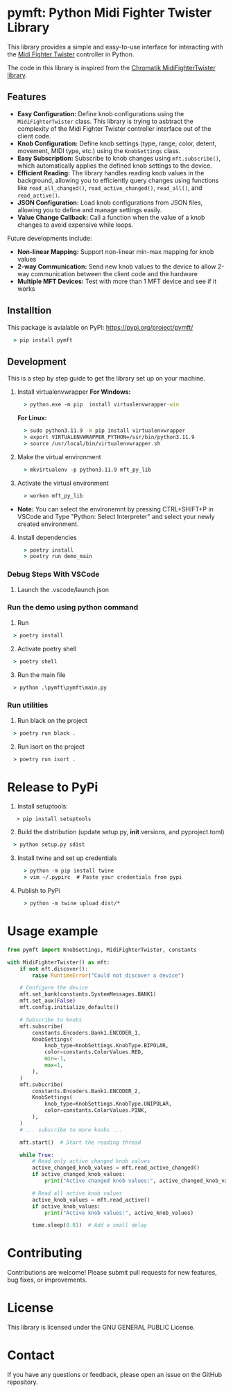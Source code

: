 # pymft: Python Midi Fighter Twister Library

This library provides a simple and easy-to-use interface for interacting with the [Midi Fighter Twister](https://djtechtools.com/product/midifighter-twister/) controller in Python. 

The code in this library is inspired from the [Chromatik MidiFighterTwister library](https://github.com/heronarts/LX/blob/dev/src/main/java/heronarts/lx/midi/surface/MidiFighterTwister.java).

## Features

- **Easy Configuration:** Define knob configurations using the `MidiFighterTwister` class. This library is trying to asbtract the complexity of the Midi Fighter Twister controller interface out of the client code.
- **Knob Configuration:** Define knob settings (type, range, color, detent, movement, MIDI type, etc.) using the `KnobSettings` class.
- **Easy Subscription:** Subscribe to knob changes using `mft.subscribe()`, which automatically applies the defined knob settings to the device.
- **Efficient Reading:**  The library handles reading knob values in the background, allowing you to efficiently query changes using functions like `read_all_changed()`, `read_active_changed()`, `read_all()`, and `read_active()`.
- **JSON Configuration:** Load knob configurations from JSON files, allowing you to define and manage settings easily.
- **Value Change Callback:** Call a function when the value of a knob changes to avoid expensive while loops.

Future developments include:
- **Non-linear Mapping:** Support non-linear min-max mapping for knob values
- **2-way Communication:** Send new knob values to the device to allow 2-way communication between the client code and the hardware
 - **Multiple MFT Devices:** Test with more than 1 MFT device and see if it works

## Installtion
This package is avialable on PyPI: https://pypi.org/project/pymft/

```cmd
  > pip install pymft
```

## Development
This is a step by step guide to get the library set up on your machine.

 1. Install virtualenvwrapper
    **For Windows:**
    ```cmd
      > python.exe -m pip  install virtualenvwrapper-win
    ```
    

    **For Linux:**
    ```cmd
      > sudo python3.11.9 -m pip install virtualenvwrapper
      > export VIRTUALENVWRAPPER_PYTHON=/usr/bin/python3.11.9
      > source /usr/local/bin/virtualenvwrapper.sh 
    ```
 2. Make the virtual environment
    ```cmd
      > mkvirtualenv -p python3.11.9 mft_py_lib
    ```
 3. Activate the virtual environment
    ```cmd
      > workon mft_py_lib
    ```
- **Note:** You can select the environemnt by pressing CTRL+SHIFT+P in VSCode and Type "Python: Select Interpreter" and select your newly created environment.
 4. Install dependencies
    ```cmd
      > poetry install
      > poetry run demo_main
    ```

### Debug Steps With VSCode
 1. Launch the .vscode/launch.json

### Run the demo using python command
 1. Run
   ```cmd
     > poetry install
   ```
 2. Activate poetry shell
   ```cmd
     > poetry shell
   ```
 3. Run the main file
   ```cmd
     > python .\pymft\pymft\main.py
   ```

### Run utilities
 1. Run black on the project
   ```cmd
     > poetry run black .
   ```
 2. Run isort on the project
   ```cmd
     > poetry run isort .
   ```

# Release to PyPi
 1. Install setuptools: 
 ```
    > pip install setuptools
 ```
 2. Build the distribution (update setup.py, __init__ versions, and pyproject.toml)
   ```cmd
     > python setup.py sdist
   ```
 3. Install twine and set up credentials
    ```cmd
      > python -m pip install twine
      > vim ~/.pypirc  # Paste your credentials from pypi
    ```
4. Publish to PyPi
    ```cmd
      > python -m twine upload dist/*
    ```

# Usage example

  ```python
  from pymft import KnobSettings, MidiFighterTwister, constants

  with MidiFighterTwister() as mft:
      if not mft.discover():
          raise RuntimeError("Could not discover a device")

      # Configure the device
      mft.set_bank(constants.SystemMessages.BANK1)
      mft.set_aux(False)
      mft.config.initialize_defaults()

      # Subscribe to knobs
      mft.subscribe(
          constants.Encoders.Bank1.ENCODER_1,
          KnobSettings(
              knob_type=KnobSettings.KnobType.BIPOLAR,
              color=constants.ColorValues.RED,
              min=-1,
              max=1,
          ),
      )
      mft.subscribe(
          constants.Encoders.Bank1.ENCODER_2,
          KnobSettings(
              knob_type=KnobSettings.KnobType.UNIPOLAR,
              color=constants.ColorValues.PINK,
          ),
      )
      # ... subscribe to more knobs ...

      mft.start()  # Start the reading thread

      while True:
          # Read only active changed knob values
          active_changed_knob_values = mft.read_active_changed()
          if active_changed_knob_values:
              print("Active changed knob values:", active_changed_knob_values)

          # Read all active knob values
          active_knob_values = mft.read_active()
          if active_knob_values:
              print("Active knob values:", active_knob_values)

          time.sleep(0.01)  # Add a small delay
  ```

# Contributing
Contributions are welcome!
Please submit pull requests for new features, bug fixes, or improvements.

# License
This library is licensed under the GNU GENERAL PUBLIC License.

# Contact
If you have any questions or feedback, please open an issue on the GitHub repository.